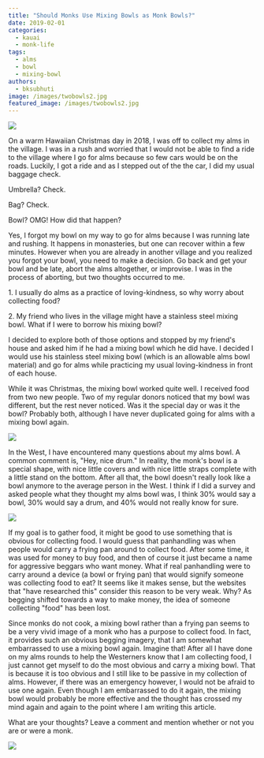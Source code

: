 ```yaml
---
title: "Should Monks Use Mixing Bowls as Monk Bowls?"
date: 2019-02-01
categories: 
  - kauai
  - monk-life
tags: 
  - alms
  - bowl
  - mixing-bowl
authors: 
  - bksubhuti
image: /images/twobowls2.jpg
featured_image: /images/twobowls2.jpg
---
```


![](/images/twobowls2.jpg)

On a warm Hawaiian Christmas day in 2018, I was off to collect my alms in the village. I was in a rush and worried that I would not be able to find a ride to the village where I go for alms because so few cars would be on the roads. Luckily, I got a ride and as I stepped out of the the car, I did my usual baggage check.

Umbrella? Check.

Bag? Check.

Bowl? OMG! How did that happen?

Yes, I forgot my bowl on my way to go for alms because I was running late and rushing. It happens in monasteries, but one can recover within a few minutes. However when you are already in another village and you realized you forgot your bowl, you need to make a decision. Go back and get your bowl and be late, abort the alms altogether, or improvise. I was in the process of aborting, but two thoughts occurred to me.

1\. I usually do alms as a practice of loving-kindness, so why worry about collecting food?

2\. My friend who lives in the village might have a stainless steel mixing bowl. What if I were to borrow his mixing bowl?

I decided to explore both of those options and stopped by my friend's house and asked him if he had a mixing bowl which he did have. I decided I would use his stainless steel mixing bowl (which is an allowable alms bowl material) and go for alms while practicing my usual loving-kindness in front of each house.

While it was Christmas, the mixing bowl worked quite well. I received food from two new people. Two of my regular donors noticed that my bowl was different, but the rest never noticed. Was it the special day or was it the bowl? Probably both, although I have never duplicated going for alms with a mixing bowl again.

![](/images/mixbowl1.jpg)

In the West, I have encountered many questions about my alms bowl. A common comment is, "Hey, nice drum." In reality, the monk's bowl is a special shape, with nice little covers and with nice little straps complete with a little stand on the bottom. After all that, the bowl doesn't really look like a bowl anymore to the average person in the West. I think if I did a survey and asked people what they thought my alms bowl was, I think 30% would say a bowl, 30% would say a drum, and 40% would not really know for sure.

![](/images/monkbowl.jpg)

If my goal is to gather food, it might be good to use something that is obvious for collecting food. I would guess that panhandling was when people would carry a frying pan around to collect food. After some time, it was used for money to buy food, and then of course it just became a name for aggressive beggars who want money. What if real panhandling were to carry around a device (a bowl or frying pan) that would signify someone was collecting food to eat? It seems like it makes sense, but the websites that "have researched this" consider this reason to be very weak. Why? As begging shifted towards a way to make money, the idea of someone collecting "food" has been lost.

Since monks do not cook, a mixing bowl rather than a frying pan seems to be a very vivid image of a monk who has a purpose to collect food. In fact, it provides such an obvious begging imagery, that I am somewhat embarrassed to use a mixing bowl again. Imagine that! After all I have done on my alms rounds to help the Westerners know that I am collecting food, I just cannot get myself to do the most obvious and carry a mixing bowl. That is because it is too obvious and I still like to be passive in my collection of alms. However, if there was an emergency however, I would not be afraid to use one again. Even though I am embarrassed to do it again, the mixing bowl would probably be more effective and the thought has crossed my mind again and again to the point where I am writing this article.

What are your thoughts? Leave a comment and mention whether or not you are or were a monk.

![](/images/twobowls.jpg)